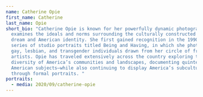 ```yaml
---
name: Catherine Opie
first_name: Catherine
last_name: Opie
short_bio: "Catherine Opie is known for her powerfully dynamic photography that
  examines the ideals and norms surrounding the culturally constructed American
  dream and American identity. She first gained recognition in the 1990s for her
  series of studio portraits titled Being and Having, in which she photographed
  gay, lesbian, and transgender individuals drawn from her circle of friends and
  artists. Opie has traveled extensively across the country exploring the
  diversity of America’s communities and landscapes, documenting quintessential
  American subjects—while also continuing to display America’s subcultures
  through formal portraits. "
portraits:
  - media: 2020/09/catherine-opie
---
```

